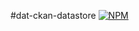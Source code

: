 #dat-ckan-datastore
[![NPM](https://nodei.co/npm/dat-ckan-datastore.png)](https://nodei.co/npm/dat-ckan-datastore/)
